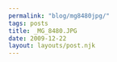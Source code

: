 ```yaml
---
permalink: "blog/mg8480jpg/"
tags: posts
title: _MG_8480.JPG
date: 2009-12-22
layout: layouts/post.njk
---
```



